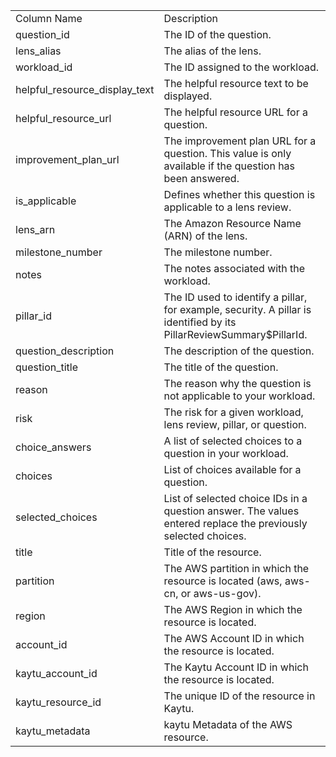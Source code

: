 <table>
	<tr><td>Column Name</td><td>Description</td></tr>
	<tr><td>question_id</td><td>The ID of the question.</td></tr>
	<tr><td>lens_alias</td><td>The alias of the lens.</td></tr>
	<tr><td>workload_id</td><td>The ID assigned to the workload.</td></tr>
	<tr><td>helpful_resource_display_text</td><td>The helpful resource text to be displayed.</td></tr>
	<tr><td>helpful_resource_url</td><td>The helpful resource URL for a question.</td></tr>
	<tr><td>improvement_plan_url</td><td>The improvement plan URL for a question. This value is only available if the question has been answered.</td></tr>
	<tr><td>is_applicable</td><td>Defines whether this question is applicable to a lens review.</td></tr>
	<tr><td>lens_arn</td><td>The Amazon Resource Name (ARN) of the lens.</td></tr>
	<tr><td>milestone_number</td><td>The milestone number.</td></tr>
	<tr><td>notes</td><td>The notes associated with the workload.</td></tr>
	<tr><td>pillar_id</td><td>The ID used to identify a pillar, for example, security. A pillar is identified by its PillarReviewSummary$PillarId.</td></tr>
	<tr><td>question_description</td><td>The description of the question.</td></tr>
	<tr><td>question_title</td><td>The title of the question.</td></tr>
	<tr><td>reason</td><td>The reason why the question is not applicable to your workload.</td></tr>
	<tr><td>risk</td><td>The risk for a given workload, lens review, pillar, or question.</td></tr>
	<tr><td>choice_answers</td><td>A list of selected choices to a question in your workload.</td></tr>
	<tr><td>choices</td><td>List of choices available for a question.</td></tr>
	<tr><td>selected_choices</td><td>List of selected choice IDs in a question answer. The values entered replace the previously selected choices.</td></tr>
	<tr><td>title</td><td>Title of the resource.</td></tr>
	<tr><td>partition</td><td>The AWS partition in which the resource is located (aws, aws-cn, or aws-us-gov).</td></tr>
	<tr><td>region</td><td>The AWS Region in which the resource is located.</td></tr>
	<tr><td>account_id</td><td>The AWS Account ID in which the resource is located.</td></tr>
	<tr><td>kaytu_account_id</td><td>The Kaytu Account ID in which the resource is located.</td></tr>
	<tr><td>kaytu_resource_id</td><td>The unique ID of the resource in Kaytu.</td></tr>
	<tr><td>kaytu_metadata</td><td>kaytu Metadata of the AWS resource.</td></tr>
</table>